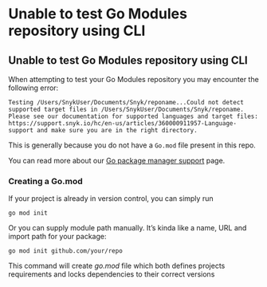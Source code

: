 # Unable to test Go Modules repository using CLI

## Unable to test Go Modules repository using CLI

When attempting to test your Go Modules repository you may encounter the following error:

```text
Testing /Users/SnykUser/Documents/Snyk/reponame...Could not detect supported target files in /Users/SnykUser/Documents/Snyk/reponame.
Please see our documentation for supported languages and target files: https://support.snyk.io/hc/en-us/articles/360000911957-Language-support and make sure you are in the right directory.
```

This is generally because you do not have a `Go.mod` file present in this repo.

You can read more about our [Go package manager support](https://github.com/snyk/user-docs/tree/58f91d848e16ddf2ffcca3711d6b8852412be402/hc/en-us/articles/360001378818/README.md) page.

### Creating a Go.mod <a id="bb30"></a>

If your project is already in version control, you can simply run

```text
go mod init
```

Or you can supply module path manually. It’s kinda like a name, URL and import path for your package:

```text
go mod init github.com/your/repo
```

This command will create _go.mod_ file which both defines projects requirements and locks dependencies to their correct versions

